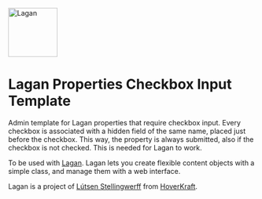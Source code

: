 [<img src="https://cdn.rawgit.com/lutsen/lagan/master/lagan-logo.svg" width="100" alt="Lagan">](https://github.com/lutsen/lagan)

Lagan Properties Checkbox Input Template
========================================

Admin template for Lagan properties that require checkbox input.
Every checkbox is associated with a hidden field of the same name, placed just before the checkbox. This way, the property is always submitted, also if the checkbox is not checked. This is needed for Lagan to work.

To be used with [Lagan](https://github.com/lutsen/lagan). Lagan lets you create flexible content objects with a simple class, and manage them with a web interface.

Lagan is a project of [Lútsen Stellingwerff](http://lutsen.land/) from [HoverKraft](http://www.hoverkraft.nl/).